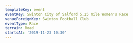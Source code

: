 ```yaml
---
templateKey: event
eventKey: Swinton City of Salford 5.25 mile Women's Race
venueForeignKey: Swinton Football Club
eventType: Race
terrain: Road
startsAt: '2019-11-23 10:30'
---
```

